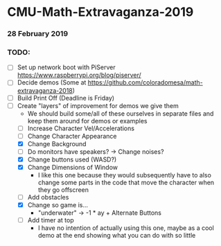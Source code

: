 # CMU-Math-Extravaganza-2019
### 28 February 2019

### TODO:
- [ ] Set up network boot with PiServer https://www.raspberrypi.org/blog/piserver/
- [ ] Decide demos (Some at https://github.com/coloradomesa/math-extravaganza-2018)
- [ ] Build Print Off (Deadline is Friday)
- [ ] Create "layers" of improvement for demos we give them
    - We should build some/all of these ourselves in separate files and keep them around for demos or examples
  - [ ] Increase Character Vel/Accelerations
  - [ ] Change Character Appearance
  - [x] Change Background
  - [ ] Do monitors have speakers? -> Change noises?
  - [x] Change buttons used (WASD?)
  - [x] Change Dimensions of Window
    - I like this one because they would subsequently have to also change some parts in the code that move the character when they go offscreen
  - [ ] Add obstacles
  - [x] Change so game is...
    - "underwater" -> -1 * ay + Alternate Buttons
  - [ ] Add timer at top
    - I have no intention of actually using this one, maybe as a cool demo at the end showing what you can do with so little
